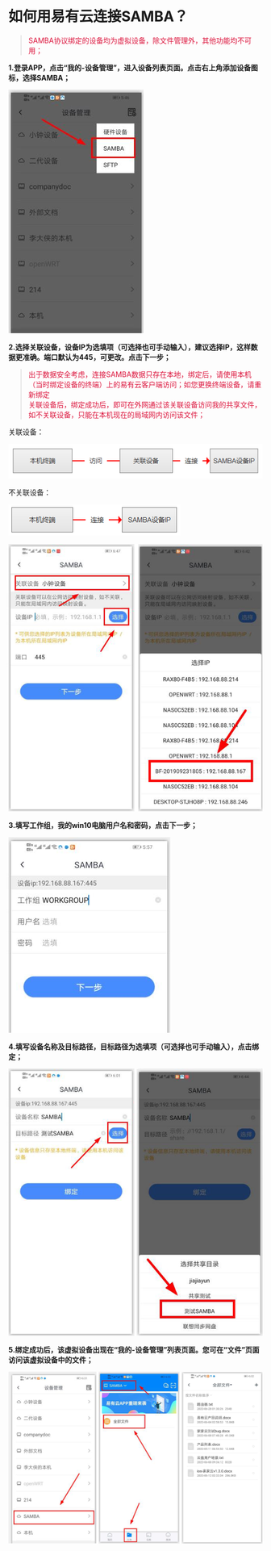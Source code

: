 # 如何用易有云连接SAMBA？
<blockquote>
<p><font color="#DC143C">SAMBA协议绑定的设备均为虚拟设备，除文件管理外，其他功能均不可用；</font>
</p>
</blockquote>

**1.登录APP，点击“我的-设备管理”，进入设备列表页面。点击右上角添加设备图标，选择SAMBA；**

![S1.jpg](./SAMBA/S1.jpg)

**2.选择关联设备，设备IP为选填项（可选择也可手动输入），建议选择IP，这样数据更准确。端口默认为445，可更改。点击下一步；**
<blockquote>
<font color="#DC143C">出于数据安全考虑，连接SAMBA数据只存在本地，绑定后，请使用本机（当时绑定设备的终端）上的易有云客户端访问；如您更换终端设备，请重新绑定</font><br />
<font color="#DC143C">关联设备后，绑定成功后，即可在外网通过该关联设备访问我的共享文件，如不关联设备，只能在本机现在的局域网内访问该文件；</font></p>
</blockquote>
关联设备：

![s222.png](./SAMBA/s222.png)

不关联设备：

![s111.png](./SAMBA/s111.png)

![s10.png](./SAMBA/s10.png)

**3.填写工作组，我的win10电脑用户名和密码，点击下一步；**

![s3.jpg](./SAMBA/s3.jpg)

**4.填写设备名称及目标路径，目标路径为选填项（可选择也可手动输入），点击绑定；**

![s11.png](./SAMBA/s11.png)

**5.绑定成功后，该虚拟设备出现在“我的-设备管理”列表页面。您可在“文件”页面访问该虚拟设备中的文件；**

![s15.png](./SAMBA/s15.png)
